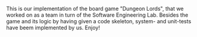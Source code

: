 This is our implementation of the board game "Dungeon Lords", that we worked on as a team in turn of the Software Engineering Lab. Besides the game and its logic by having given a code skeleton, system- and unit-tests have beem implemented by us. Enjoy!
